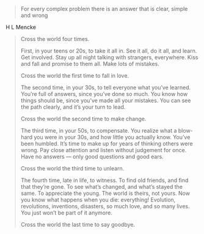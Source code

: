 > For every complex problem there is an answer that is clear, simple and wrong

H L Mencke 

> Cross the world four times.
>
> First, in your teens or 20s, to take it all in. See it all, do it all, and learn. Get involved. Stay up all night talking with strangers, everywhere. Kiss and fall and promise to them all. Make lots of mistakes.
>
> Cross the world the first time to fall in love.
>
> The second time, in your 30s, to tell everyone what you’ve learned. You’re full of answers, since you’ve done so much. You know how things should be, since you’ve made all your mistakes. You can see the path clearly, and it’s your turn to lead.
> 
> Cross the world the second time to make change.
>
> The third time, in your 50s, to compensate. You realize what a blow-hard you were in your 30s, and how little you actually know. You’ve been humbled. It’s time to make up for years of thinking others were wrong. Pay close attention and listen without judgement for once. Have no answers — only good questions and good ears.
>
> Cross the world the third time to unlearn.
>
> The fourth time, late in life, to witness. To find old friends, and find that they’re gone. To see what’s changed, and what’s stayed the same. To appreciate the young. The world is theirs, not yours. Now you know what happens when you die: everything! Evolution, revolutions, inventions, disasters, so much love, and so many lives. You just won’t be part of it anymore.
>
> Cross the world the last time to say goodbye.